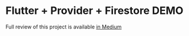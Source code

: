 # Flutter + Provider + Firestore DEMO

Full review of this project is available [in Medium](https://medium.com/@aurimas.deimantas/flutter-firestore-provider-tutorial-10d99f90f230)
